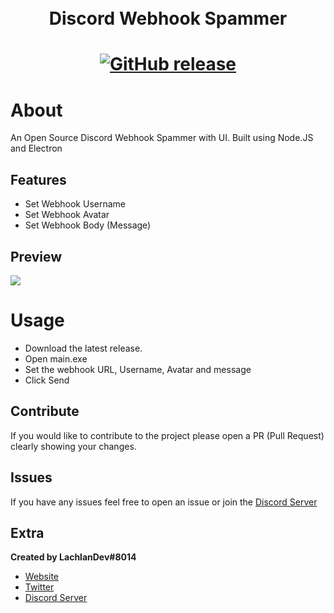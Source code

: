 <h1 align="center">
    <br>
    Discord Webhook Spammer
    <br>
<h1>
<p align="center">
    <a href="https://github.com/papasnags/Discord-Webhook-Spammer/releases">
        <img alt="GitHub release" src="https://img.shields.io/github/release/PapaSnags/Discord-Webhook-Spammer.svg">
    </a>
</p>

# About
An Open Source Discord Webhook Spammer with UI. Built using Node.JS and Electron

## Features 
* Set Webhook Username
* Set Webhook Avatar
* Set Webhook Body (Message)

## Preview
<img src="https://i.imgur.com/UbOQUwz.png">

# Usage
* Download the latest release.
* Open main.exe
* Set the webhook URL, Username, Avatar and message
* Click Send

## Contribute
If you would like to contribute to the project please open a PR (Pull Request) clearly showing your changes.

## Issues
If you have any issues feel free to open an issue or join the [Discord Server](https://discord.com/invite/w7B5nKB)

## Extra
__Created by LachlanDev#8014__
* [Website](https://lachlan-dev.com)
* [Twitter](https://twitter.com/LachlanDev)
* [Discord Server](https://discord.com/invite/w7B5nKB)
</br>
